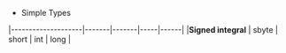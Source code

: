 * Simple Types

|--------------------|-------|-------|-----|------|
|**Signed integral** | sbyte | short | int | long |
